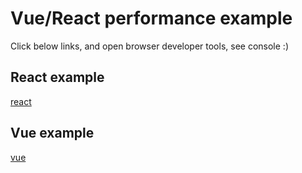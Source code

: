 # Vue/React performance example

Click below links, and open browser developer tools, see console :)

## React example
[react](https://suhaotian.github.io/FE_Benchmark/react)

## Vue example
[vue](https://suhaotian.github.io/FE_Benchmark/vue)
